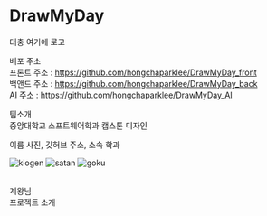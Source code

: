 # DrawMyDay<br/>

대충 여기에 로고

배포 주소 <br/>
프론트 주소 : https://github.com/hongchaparklee/DrawMyDay_front<br/>
백앤드 주소 : https://github.com/hongchaparklee/DrawMyDay_back<br/>
AI 주소 : https://github.com/hongchaparklee/DrawMyDay_AI<br/>

팀소개<br/>
중앙대학교 소프트웨어학과 캡스톤 디자인<br/>

이름 사진, 깃허브 주소, 소속 학과<br/>

![kiogen](https://github.com/hongchaparklee/Common/assets/132898240/bd609157-4aab-455c-be71-4dac3b9030dd)
![satan](https://github.com/hongchaparklee/Common/assets/132898240/a7752ac5-49eb-477a-8ab0-7b169a2db40d)
![goku](https://github.com/hongchaparklee/Common/assets/132898240/de0c6753-ade0-45bc-a6c0-c39bcb8a2592)



<br/>
계왕님<br/>
프로젝트 소개<br/>

